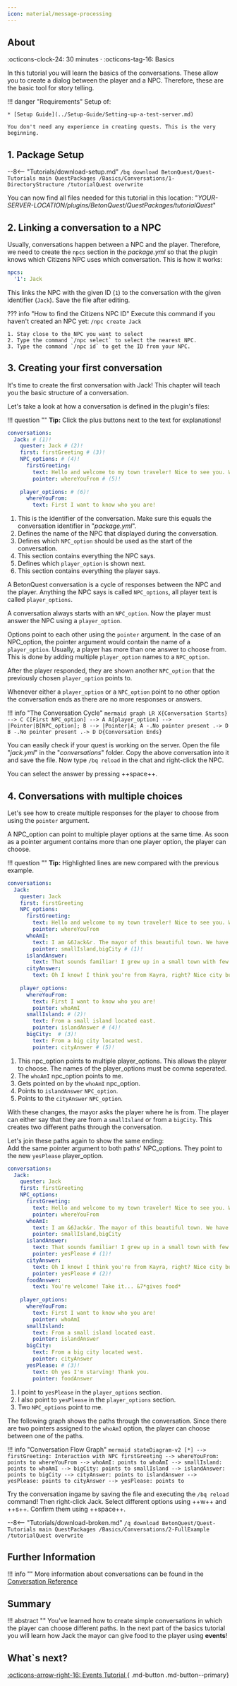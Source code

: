 ```yaml
---
icon: material/message-processing
---
```


## About
:octicons-clock-24:  30 minutes · :octicons-tag-16: Basics

In this tutorial you will learn the basics of the conversations. These allow you to create a dialog between the player
and a NPC. Therefore, these are the basic tool for story telling.


!!! danger "Requirements"
    Setup of:
    
    * [Setup Guide](../Setup-Guide/Setting-up-a-test-server.md)

    You don't need any experience in creating quests. This is the very beginning.

## 1. Package Setup

--8<-- "Tutorials/download-setup.md"
    ```
    /bq download BetonQuest/Quest-Tutorials main QuestPackages /Basics/Conversations/1-DirectoryStructure /tutorialQuest overwrite
    ```

You can now find all files needed for this tutorial in this location:
"_YOUR-SERVER-LOCATION/plugins/BetonQuest/QuestPackages/tutorialQuest_"    

## 2. Linking a conversation to a NPC

Usually, conversations happen between a NPC and the player. 
Therefore, we need to create the `npcs` section in the _package.yml_ so that the plugin knows which Citizens NPC
uses which conversation. This is how it works:

``` YAML title="package.yml" linenums="1"
npcs:
  '1': Jack
```
This links the NPC with the given ID (`1`) to the conversation with the given identifier (`Jack`).
Save the file after editing.

??? info "How to find the Citizens NPC ID"
    Execute this command if you haven't created an NPC yet: `/npc create Jack`  
    
    1. Stay close to the NPC you want to select
    2. Type the command `/npc select` to select the nearest NPC.
    3. Type the command `/npc id` to get the ID from your NPC.


## 3. Creating your first conversation

It's time to create the first conversation with Jack! This chapter will teach you the basic structure of a conversation.

Let's take a look at how a conversation is defined in the plugin's files:

!!! question ""
    **Tip:** Click the plus buttons next to the text for explanations! 

``` YAML title="jack.yml" linenums="1"
conversations:
  Jack: # (1)!
    quester: Jack # (2)!
    first: firstGreeting # (3)!
    NPC_options: # (4)!
      firstGreeting:
        text: Hello and welcome to my town traveler! Nice to see you. Where are you from?
        pointer: whereYouFrom # (5)!
   
    player_options: # (6)!
      whereYouFrom:
        text: First I want to know who you are!
```

1. This is the identifier of the conversation. Make sure this equals the conversation identifier in "_package.yml_". 
2. Defines the name of the NPC that displayed during the conversation.
3. Defines which `NPC_option` should be used as the start of the conversation.
4. This section contains everything the NPC says.
5. Defines which `player_option` is shown next. 
6. This section contains everything the player says.


A BetonQuest conversation is a cycle of responses between the NPC and the player.
Anything the NPC says is called `NPC_options`, all player text is called `player_options`.

A conversation always starts with an `NPC_option`. 
Now the player must answer the NPC using a `player_option`.

Options point to each other using the `pointer` argument. In the case of an NPC_option, the pointer argument would contain
the name of a `player_option`. 
Usually, a player has more than one answer to choose from. This is done by adding multiple `player_option` names to a
`NPC_option`.

After the player responded, they are shown another `NPC_option` that the previously chosen `player_option` points to.
  
Whenever either a `player_option` or a `NPC_option` point to no other option the conversation ends as there are no more
responses or answers.

!!! info "The Conversation Cycle"
    ``` mermaid
    graph LR
    X{Conversation Starts} --> C
    C[First NPC_option] --> A
    A[player_option] --> |Pointer|B[NPC_option];
    B --> |Pointer|A;
    A -.No pointer present .-> D
    B -.No pointer present .-> D
    D{Conversation Ends}
    ```
    
You can easily check if your quest is working on the server.
Open the file "_jack.yml_" in the "_conversations_" folder.
Copy the above conversation into it and save the file.
Now type `/bq reload` in the chat and right-click the NPC.

You can select the answer by pressing ++space++.

## 4. Conversations with multiple choices

Let's see how to create multiple responses for the player to choose from using the `pointer` argument.

A NPC_option can point to multiple player options at the same time.
As soon as a pointer argument contains more than one player option, the player can choose.

!!! question ""
    **Tip:** Highlighted lines are new compared with the previous example. 

``` YAMl title="jack.yml" hl_lines="9-15 19-25" linenums="1"
conversations:
  Jack:
    quester: Jack
    first: firstGreeting
    NPC_options:
      firstGreeting:
        text: Hello and welcome to my town traveler! Nice to see you. Where are you from?
        pointer: whereYouFrom
      whoAmI:
        text: I am &6Jack&r. The mayor of this beautiful town. We have some big farms and good old taverns well worth checking out! So now where are you from?
        pointer: smallIsland,bigCity # (1)!
      islandAnswer: 
        text: That sounds familiar! I grew up in a small town with few people. So we already have something in common! Do you want something to eat?
      cityAnswer: 
        text: Oh I know! I think you're from Kayra, right? Nice city but to be honest I prefer country life... You look a bit hungry. Do you want something to eat?
    
    player_options:
      whereYouFrom: 
        text: First I want to know who you are!
        pointer: whoAmI 
      smallIsland: # (2)!
        text: From a small island located east.
        pointer: islandAnswer # (4)!
      bigCity:  # (3)!
        text: From a big city located west.
        pointer: cityAnswer # (5)!
```

1. This npc_option points to multiple player_options. This allows the player to choose. The names of the player_options must be comma seperated.
2. The `whoAmI` npc_option points to me.
3. Gets pointed on by the `whoAmI` npc_option.
4. Points to `islandAnswer` `NPC_option`.
5. Points to the `cityAnswer` `NPC_option`.


With these changes, the mayor asks the player where he is from.
The player can either say that they are from a `smallIsland` or from a
`bigCity`. This creates two different paths through the conversation. 

Let's join these paths again to show the same ending:<br>
Add the same pointer argument to both paths' NPC_options. They point to the new `yesPlease` player_option.
``` YAML title="jack.yml" hl_lines="14 17-19 30-32" linenums="1" 
conversations:
  Jack:
    quester: Jack
    first: firstGreeting
    NPC_options:
      firstGreeting:
        text: Hello and welcome to my town traveler! Nice to see you. Where are you from?
        pointer: whereYouFrom
      whoAmI:
        text: I am &6Jack&r. The mayor of this beautiful town. We have some big farms and good old taverns well worth checking out! So now where are you from?
        pointer: smallIsland,bigCity
      islandAnswer:
        text: That sounds familiar! I grew up in a small town with few people. So we already have something in common! Do you want something to eat?
        pointer: yesPlease # (1)!
      cityAnswer:
        text: Oh I know! I think you're from Kayra, right? Nice city but to be honest I prefer country life... You look a bit hungry. Do you want something to eat?
        pointer: yesPlease # (2)!
      foodAnswer:
        text: You're welcome! Take it... &7*gives food*
    
    player_options:
      whereYouFrom:
        text: First I want to know who you are!
        pointer: whoAmI
      smallIsland:
        text: From a small island located east.
        pointer: islandAnswer
      bigCity:
        text: From a big city located west.
        pointer: cityAnswer
      yesPlease: # (3)!
        text: Oh yes I'm starving! Thank you.
        pointer: foodAnswer
```

1. I point to `yesPlease` in the `player_options` section.
2. I also point to `yesPlease` in the `player_options` section.
3. Two `NPC_options` point to me.

The following graph shows the paths through the conversation. Since there are two pointers assigned to the `whoAmI` option,
the player can choose between one of the paths.

!!! info "Conversation Flow Graph"
    ``` mermaid
    stateDiagram-v2
        [*] --> firstGreeting: Interaction with NPC
        firstGreeting --> whereYouFrom: points to
        whereYouFrom --> whoAmI: points to
        whoAmI --> smallIsland: points to
        whoAmI --> bigCity: points to
        smallIsland --> islandAnswer: points to
        bigCity --> cityAnswer: points to
        islandAnswer --> yesPlease: points to
        cityAnswer --> yesPlease: points to
    ```

Try the conversation ingame by saving the file and executing the `/bq reload` command!
Then right-click Jack.
Select different options using ++w++ and ++s++. Confirm them using ++space++.


--8<-- "Tutorials/download-broken.md"
    ```
    /q download BetonQuest/Quest-Tutorials main QuestPackages /Basics/Conversations/2-FullExample /tutorialQuest overwrite
    ```

## Further Information
!!! info ""
    More information about conversations can be found in the [Conversation Reference](../../../Documentation/Conversations.md)

## Summary

!!! abstract ""
    You've learned how to create simple conversations in which the player can choose different paths.
    In the next part of the basics tutorial you will learn how Jack the mayor can give food to the player using **events**!

## What`s next?
[:octicons-arrow-right-16: Events Tutorial ](Events.md){ .md-button .md-button--primary}
